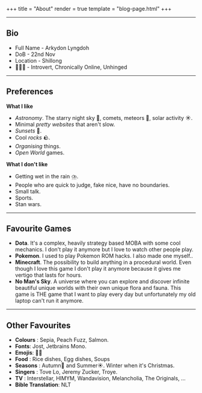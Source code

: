 +++
title = "About"
render = true
template = "blog-page.html"
+++


---
## Bio
* Full Name - Arkydon Lyngdoh
* DoB - 22nd Nov
* Location - Shillong
* 💁🏼‍♂️ - Introvert, Chronically Online, Unhinged
----
## Preferences

**What I like**
* *Astronomy*. The starry night sky 🌌, comets, meteors 🌠, solar activity ☀️.
* Minimal *pretty websites* that aren't slow.
* *Sunsets* 🌄.
* Cool *rocks* 🪨.
* *Organising* things.
* *Open World* games.

**What I don't like** 
* Getting wet in the rain ⛈️.
* People who are quick to judge, fake nice, have no boundaries.
* Small talk.
* Sports.
* Stan wars. 
------------------------------------------------------------------------
## Favourite Games
* **Dota**. It's a complex, heavily strategy based MOBA with some cool mechanics. I don't play it anymore but I love to watch other people play. 
* **Pokemon**. I used to play Pokemon ROM hacks. I also made one myself..
* **Minecraft**. The possibility to build anything in a procedural world. Even though I love this game I don't play it anymore because it gives me vertigo that lasts for hours.
* **No Man's Sky**. A universe where you can explore and discover infinite beautiful unique worlds with their own unique flora and fauna. This game is THE game that I want to play every day but unfortunately my old laptop can't run it anymore.
----
## Other Favourites

* **Colours** : Sepia, Peach Fuzz, Salmon.
* **Fonts**: Jost, Jetbrains Mono.
* **Emojis**: 🍂🍁
* **Food** : Rice dishes, Egg dishes, Soups
* **Seasons** : Autumn🍂 and Summer☀️. Winter when it's Christmas.
* **Singers** : Tove Lo, Jeremy Zucker, Troye.
* **TV** : Interstellar, HIMYM, Wandavision, Melancholia, The Originals, ...
* **Bible Translation**: NLT